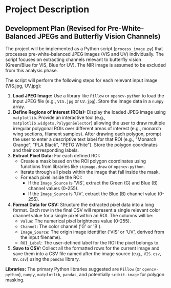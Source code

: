 # Project Description

## Development Plan (Revised for Pre-White-Balanced JPEGs and Butterfly Vision Channels)

The project will be implemented as a Python script (`process_image.py`) that processes pre-white-balanced JPEG images (VIS and UV) individually. The script focuses on extracting channels relevant to butterfly vision (Green/Blue for VIS, Blue for UV). The NIR image is assumed to be excluded from this analysis phase.

The script will perform the following steps for each relevant input image (VIS.jpg, UV.jpg):

1.  **Load JPEG Image:** Use a library like `Pillow` or `opencv-python` to load the input JPEG file (e.g., `VIS.jpg` or `UV.jpg`). Store the image data in a `numpy` array.
2.  **Define Regions of Interest (ROIs):** Display the loaded JPEG image using `matplotlib`. Provide an interactive tool (e.g., `matplotlib.widgets.PolygonSelector`) allowing the user to draw multiple irregular polygonal ROIs over different areas of interest (e.g., monarch wing sections, filament samples). After drawing each polygon, prompt the user to enter a descriptive text label for that ROI (e.g., "Monarch Orange", "PLA Black", "PETG White"). Store the polygon coordinates and their corresponding labels.
3.  **Extract Pixel Data:** For each defined ROI:
    *   Create a mask based on the ROI polygon coordinates using functions from libraries like `skimage.draw` or `opencv-python`.
    *   Iterate through all pixels within the image that fall inside the mask.
    *   For each pixel inside the ROI:
        *   If the `Image_Source` is 'VIS', extract the Green (G) and Blue (B) channel values (0-255).
        *   If the `Image_Source` is 'UV', extract the Blue (B) channel value (0-255).
4.  **Format Data for CSV:** Structure the extracted pixel data into a long format. Each row in the final CSV will represent a single relevant color channel value for a single pixel within an ROI. The columns will be:
    *   `Value`: The numerical pixel brightness value (0-255).
    *   `Channel`: The color channel ('G' or 'B').
    *   `Image_Source`: The origin image identifier ('VIS' or 'UV', derived from the input filename).
    *   `ROI_Label`: The user-defined label for the ROI the pixel belongs to.
5.  **Save to CSV:** Collect all the formatted rows for the current image and save them into a CSV file named after the image source (e.g., `VIS.csv`, `UV.csv`) using the `pandas` library.

**Libraries:** The primary Python libraries suggested are `Pillow` (or `opencv-python`), `numpy`, `matplotlib`, `pandas`, and potentially `scikit-image` for polygon masking.
